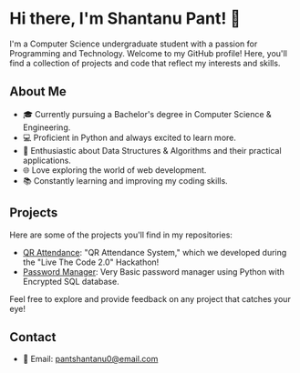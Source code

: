 # Hi there, I'm Shantanu Pant! 👋

I'm a Computer Science undergraduate student with a passion for Programming and Technology. Welcome to my GitHub profile! Here, you'll find a collection of projects and code that reflect my interests and skills.

## About Me

- 🎓 Currently pursuing a Bachelor's degree in Computer Science & Engineering.
- 💻 Proficient in Python and always excited to learn more.
- 🧠 Enthusiastic about Data Structures & Algorithms and their practical applications.
- 🌐 Love exploring the world of web development.
- 📚 Constantly learning and improving my coding skills.

## Projects

Here are some of the projects you'll find in my repositories:

- [QR Attendance](https://github.com/Shanty34/QR-Attendance-System): "QR Attendance System," which we developed during the "Live The Code 2.0" Hackathon!
- [Password Manager](https://github.com/Shanty34/Password-Manger): Very Basic password manager using Python with Encrypted SQL database.

Feel free to explore and provide feedback on any project that catches your eye!

## Contact

- 📧 Email: [pantshantanu0@email.com](mailto:panshantanu0@email.com)

<!---
Shanty34/Shanty34 is a ✨ special ✨ repository because its `README.md` (this file) appears on your GitHub profile.
You can click the Preview link to take a look at your changes.
--->
